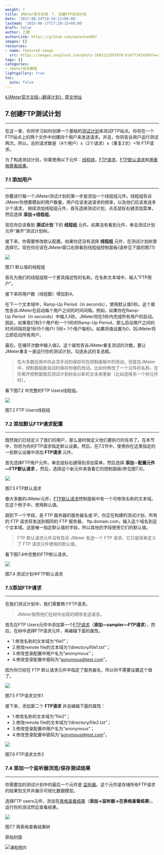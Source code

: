```yaml
---
weight: 7
title: JMeter官方文档：7. 创建FTP测试计划
date: '2017-08-24T10:59:11+08:00'
lastmod: '2025-06-17T17:29:15+08:00'
draft: false
author: 乙醇
authorLink: https://github.com/easonhan007
images: []
resources:
- name: featured-image
  src: https://images.unsplash.com/photo-1603123597878-b14773424269?w=300
tags: []
categories:
- Jmeter综合教程
lightgallery: true
toc:
  auto: false
---
```



[《JMeter官方文档--翻译计划》](/2017/08/24/jmeter-translation-plans/) [原文地址](http://jmeter.apache.org/usermanual/build-ftp-test-plan.html)

## 7.创建FTP测试计划
----

在这一章，你将学习如何创建一个基础的[测试计划](http://jmeter.apache.org/usermanual/build-test-plan.html)来测试FTP站点。你将在一个FTP站点上的两个文件中创建四个用户来发送请求。并且，你将告诉用户运行测试两次。所以，总的请求数是（4个用户）x（2个请求）x（重复2次）=16 FTP请求。

为了构造测试计划，你需使用以下元件：[线程组](http://jmeter.apache.org/usermanual/test_plan.html#thread_group)，[FTP请求](http://jmeter.apache.org/usermanual/component_reference.html#FTP_Request)，[FTP默认请求](http://jmeter.apache.org/usermanual/component_reference.html#FTP_Request_Defaults)和[用表格察看结果](http://jmeter.apache.org/usermanual/component_reference.html#View_Results_in_Table)。

### 7.1 添加用户
----
你要进行每一个JMeter测试计划的第一步是添加一个线程组元件。线程组告诉JMeter你想要模拟的用户数量，用户应该发送请求的频率，以及他们应该发送多少个请求。
继续添加线程组元件，首先选择测试计划，点击鼠标右键添加菜单，然后选择 __添加→线程组__。

现在你应该看到 __测试计划__ 下的 __线程组__ 元件。如果没有看到元件，单击测试计划元件“展开”测试计划树。

接下来，你需要修改默认配置。如果你还没有选择 __线程组__ 元件，在测试计划树里选择它。现在你应该在JMeter窗口右侧看到线程组控制面板(请参见下面的图7.1)

![](http://img.testclass.net/thread_group.png)

图7.1 默认值的线程组

首先为我们的线程组取一个更具描述性的名称。在名称文本域中，输入“FTP用户”。

接下来将用户数（线程数）增加到4。

在下一个文本域中，Ramp-Up Period（in seconds），使用默认值0秒。这个属性告诉JMeter在启动每个用户之间的时间间隔。例如，如果你在Ramp-Up Period（in seconds）中输入5秒，JMeter将在5秒内完成所有用户的启动。因此，如果我们有5个用户和一个5秒的Ramp-Up Period，那么启动用户之间的时间间隔将是1秒(5个用户/ 5秒= 1个用户每秒)。如果将值设置为0，则JMeter将立即启动所有用户。

最后，在循环次数中输入值2。这个属性告诉JMeter重复测试的次数。要让JMeter重复一直运行你的测试计划，勾选永远的复选框。

> 在大多数应用中你必须手动的保存你在控制面板中的改动。但是在JMeter中，控制面板能自动的保存你做的改动。比如你修改了一个元件的名称，在你离开控制面板后测试计划树会以新的文本来更新（比如选择另一个树元件时）。

看下图7.2 中完整的FTP Users线程组。

![](http://img.testclass.net/07_FTP_users_thread_group.png)

图7.2 FTP Users线程组

### 7.2 添加默认FTP请求配置
----

既然我们已经定义了我们的用户，那么是时候定义他们要执行的任务了。在本节中，你将为你的FTP请求指定默认设置。然后，在7.3节中，使用你在这里指定的一些默认设置中添加 __FTP请求__ 元件。

首先选择FTP用户元件。单击鼠标右键得到添加菜单，然后选择 __添加--配置元件—FTP默认请求__ 。然后，选择这个新元件来查看它的控制面板(参见图7.3)。


![](http://img.testclass.net/07_FTP_request.png)

图7.3 FTP默认请求

像大多数的JMeter元件，[FTP默认请求](http://jmeter.apache.org/usermanual/component_reference.html#FTP_Request_Defaults)控制面板中有一个可修改名称的文本域。在这个例子中，使用默认值。

跳到下一个字段，是 FTP 服务器的服务器名或 IP。你正在构建的测试计划，所有的 FTP 请求将发送到相同的 FTP 服务器， ftp.domain.com，输入这个域名到这个文本域。这是唯一指定默认值的字段，所以其他的字段使用它们的默认值。

> FTP 默认请求元件没有告诉 JMeter 发送一个 FTP 请求。它只是简单定义了 FTP 请求元件使用的默认值。

看下图7.4中完整的FTP默认请求。

![](http://img.testclass.net/07_FTP_request_ip.png)

图7.4 测试计划中FTP默认请求

### 7.3添加FTP请求
----

在我们测试计划中，我们需要两个FTP请求。

> JMeter按照他们在树中出现的顺序发送请求。

首先在FTP Users元件中添加第一个[FTP请求](http://jmeter.apache.org/usermanual/component_reference.html#FTP_Request)（__添加—sampler—FTP请求__），然后，在树中选择FTP请求元件，再编辑下面的属性。

* 1.修改名称的文本域为“file1”；
* 2.修改remote file的文本域为“/directory/file1.txt”；
* 3.修改登录配置中用户名为“anonymous”；
* 4.修改登录配置中密码为“aonymous@test.com”。

因为你已经在 FTP 默认请求元件中指定了服务器名，所以你不需要设置这个值了。

![](http://img.testclass.net/07_FTP_request_file.png)

图7.5 FTP请求文件1

接下来，添加第二个 __FTP请求__ 并且编辑下面的属性：

* 1.修改名称的文本域为“file2”；
* 2.修改remote file的文本域为“/directory/file2.txt”；
* 3.修改登录配置中用户名为“anonymous”；
* 4.修改登录配置中密码为“aonymous@test.com”。

![](http://img.testclass.net/07_FTP_request_file2.png)

图7.6 FTP请求文件2

### 7.4 添加一个监听器浏览/保存测试结果
---

你需要加的测试计划中的最后一个元件是 [监听器](http://jmeter.apache.org/usermanual/component_reference.html#listeners)。这个元件是存储所有FTP请求的结果到文件并展示可视化数据模型。

选择FTP users元件，添加在[表格查看结果](http://jmeter.apache.org/usermanual/component_reference.html#View_Results_in_Table)（__添加→监听器→在表格查看结果__）。运行你的测试然后查看结果。

![](http://img.testclass.net/07_look_result.png)

图7.7 用表格查看结果树




原始封面

![课程图片](https://images.unsplash.com/photo-1603123597878-b14773424269?w=300)

